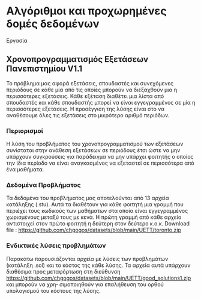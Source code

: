 # Αλγόριθμοι και προχωρημένες δομές δεδομένων
Εργασία 
## Χρονοπρογραμματισμός Εξετάσεων Πανεπιστημίου V1.1
Το πρόβλημα μας αφορά εξετάσεις, σπουδαστές  και συνεχόμενες περιόδους σε κάθε μία από τις οποίες μπορούν να διεξαχθούν μια η περισσότερες εξετάσεις. Κάθε εξέταση διαθέτει μια λίστα από σπουδαστές και κάθε σπουδαστής μπορεί να είναι εγγεγραμμένος σε μία η περισσότερες εξετάσεις. Η προσέγγιση της λύσης είναι στο να αναθέσουμε όλες τις εξετάσεις στο μικρότερο αριθμό περιόδων.
### Περιορισμοί 
Η λύση του προβλήματος του χρονοπρογραμματισμού των εξετάσεων συνίσταται στην ανάθεση εξετάσεων σε περιόδους έτσι ώστε να μην υπάρχουν συγκρούσεις για παράδειγμα να μην υπάρχει φοιτητής ο οποίος την ίδια περίοδο να είναι αναγκασμένος να εξεταστεί σε περισσότερα από ένα μαθήματα.

### Δεδομένα Προβλήματος
Τα δεδομένα του προβλήματος μας αποτελούνται από 13 αρχεία κατάληξης (.stu). Αυτά τα διαθέτουν για κάθε φοιτητή μια γραμμή που περιέχει τους κωδικούς των μαθήματων στα οποία είναι εγγεγραμμένος χωρισμένους μεταξύ τους με κενά. Η πρώτη γραμμή από κάθε αρχείο αντιστοιχεί στον πρώτο φοιτητή η δεύτερη στον δεύτερο κ.ο.κ. Download file : https://github.com/chgogos/datasets/blob/main/UETT/toronto.zip

### Ενδικτικές λύσεις προβλημάτων 
Παρακάτω παρουσιάζονται αρχεία με λύσεις των προβλημάτων (κατάληξη .sol) και το
κόστος της κάθε λύσης. Τα αρχεία αυτά υπάρχουν διαθέσιμα προς μεταφόρτωση στη διεύθυνση
https://github.com/chgogos/datasets/blob/main/UETT/good_solutions1.zip και μπορούν να χρη‐
σιμοποιηθούν για επαλήθευση του ορθού υπολογισμού του κόστους της λύσης.